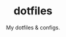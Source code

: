 <h1 align="center">dotfiles</h1>

<p align="center">
  My dotfiles & configs.
</p>

<p align="center">
  <a aria-label="License" href="https://github.com/timschneiderxyz/dotfiles/blob/main/LICENSE">
    <img alt="" src="https://img.shields.io/badge/license-mit-689d6a?style=for-the-badge&labelColor=000000">
  </a>
</p>
